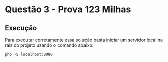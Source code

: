 # Questão 3 - Prova 123 Milhas

## Execução

Para executar corretamente essa solução basta iniciar um servidor local na raiz do projeto uzando o comando abaixo:

`php -S localhost:8080`